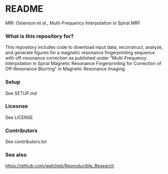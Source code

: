 # README #

MRI: Ostenson et al., Multi-Frequency Interpolation in Spiral MRF

### What is this repository for? ###
This repository includes code to download input data, reconstruct, analyze, and generate figures for a magnetic resonance fingerprinting sequence with off-resonance correction as published under "Multi-Frequency Interpolation in Spiral Magnetic Resonance Fingerprinting for Correction of Off-Resonance Blurring" in Magnetic Resonance Imaging.

### Setup ###

See SETUP.md

### Licesnse ###

See LICENSE

### Contributors ###

See contributors.txt

### See also ###

https://github.com/welcheb/Reproducible_Research